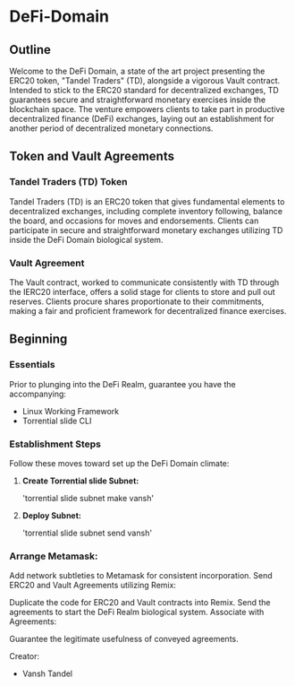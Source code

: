 # DeFi-Domain

## Outline

Welcome to the DeFi Domain, a state of the art project presenting the ERC20 token, "Tandel Traders" (TD), alongside a vigorous Vault contract. Intended to stick to the ERC20 standard for decentralized exchanges, TD guarantees secure and straightforward monetary exercises inside the blockchain space. The venture empowers clients to take part in productive decentralized finance (DeFi) exchanges, laying out an establishment for another period of decentralized monetary connections.

## Token and Vault Agreements

### Tandel Traders (TD) Token

Tandel Traders (TD) is an ERC20 token that gives fundamental elements to decentralized exchanges, including complete inventory following, balance the board, and occasions for moves and endorsements. Clients can participate in secure and straightforward monetary exchanges utilizing TD inside the DeFi Domain biological system.

### Vault Agreement

The Vault contract, worked to communicate consistently with TD through the IERC20 interface, offers a solid stage for clients to store and pull out reserves. Clients procure shares proportionate to their commitments, making a fair and proficient framework for decentralized finance exercises.

## Beginning

### Essentials

Prior to plunging into the DeFi Realm, guarantee you have the accompanying:

- Linux Working Framework
- Torrential slide CLI

### Establishment Steps

Follow these moves toward set up the DeFi Domain climate:

1. **Create Torrential slide Subnet:**

   'torrential slide subnet make vansh'
2. **Deploy Subnet:**

   'torrential slide subnet send vansh'

### Arrange Metamask:

Add network subtleties to Metamask for consistent incorporation.
Send ERC20 and Vault Agreements utilizing Remix:

Duplicate the code for ERC20 and Vault contracts into Remix.
Send the agreements to start the DeFi Realm biological system.
Associate with Agreements:

Guarantee the legitimate usefulness of conveyed agreements.

Creator:

- Vansh Tandel

